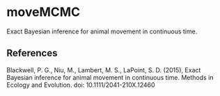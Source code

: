 # moveMCMC

Exact Bayesian inference for animal movement in continuous time.

## References

Blackwell, P. G., Niu, M., Lambert, M. S., LaPoint, S. D. (2015), Exact Bayesian inference for animal movement in continuous time. Methods in Ecology and Evolution. doi: 10.1111/2041-210X.12460
